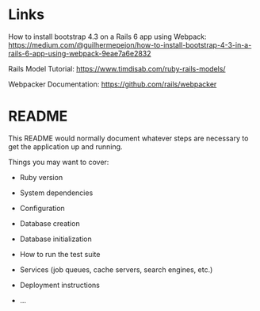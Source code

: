 # Links

How to install bootstrap 4.3 on a Rails 6 app using Webpack: https://medium.com/@guilhermepejon/how-to-install-bootstrap-4-3-in-a-rails-6-app-using-webpack-9eae7a6e2832

Rails Model Tutorial: https://www.timdisab.com/ruby-rails-models/

Webpacker Documentation: https://github.com/rails/webpacker

# README

This README would normally document whatever steps are necessary to get the
application up and running.

Things you may want to cover:

* Ruby version

* System dependencies

* Configuration

* Database creation

* Database initialization

* How to run the test suite

* Services (job queues, cache servers, search engines, etc.)

* Deployment instructions

* ...
